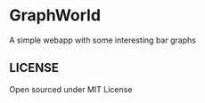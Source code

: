 # GraphWorld
A simple webapp with some interesting bar graphs

## LICENSE

Open sourced under MIT License
